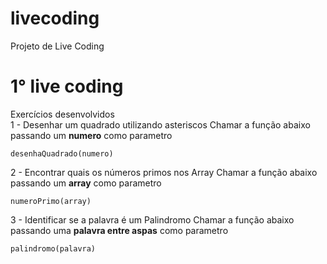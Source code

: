 # livecoding
Projeto de Live Coding


# 1° live coding

Exercícios desenvolvidos <br>
1 - Desenhar um quadrado utilizando asteriscos
Chamar a função abaixo passando um **numero** como parametro
```
desenhaQuadrado(numero)
```
2 - Encontrar quais os números primos nos Array
Chamar a função abaixo passando um **array** como parametro
```
numeroPrimo(array)
```
3 - Identificar se a palavra é um Palindromo
Chamar a função abaixo passando uma **palavra entre aspas** como parametro
```
palindromo(palavra)
```
